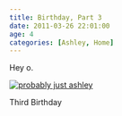 ```yaml
---
title: Birthday, Part 3
date: 2011-03-26 22:01:00
age: 4
categories: [Ashley, Home]
---
```

Hey o.

[<img src="https://lh3.googleusercontent.com/0nq1lHOF_dCcwasBMVD6U1i3f959EsPuzO-C80qqgKsWY9XAc1zqcTNmVrNh_AZe-tCK5k5dpe9ie5OZJLwt-yksgyc4UiVMxyrfz2n6A78=w293-h220" alt="probably just ashley" class="wyseguys-album"/>](https://get.google.com/albumarchive/108001626876662627571/album/AF1QipOYteS2me455ZBUG388cHNNuNtS_RkRjIGm-fxV?authKey=CNeS6bWB44f_0QE)

Third Birthday